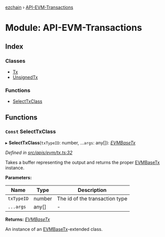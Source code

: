 [ezchain](../README.md) › [API-EVM-Transactions](api_evm_transactions.md)

# Module: API-EVM-Transactions

## Index

### Classes

* [Tx](../classes/api_evm_transactions.tx.md)
* [UnsignedTx](../classes/api_evm_transactions.unsignedtx.md)

### Functions

* [SelectTxClass](api_evm_transactions.md#const-selecttxclass)

## Functions

### `Const` SelectTxClass

▸ **SelectTxClass**(`txTypeID`: number, ...`args`: any[]): *[EVMBaseTx](../classes/api_evm_basetx.evmbasetx.md)*

*Defined in [src/apis/evm/tx.ts:32](https://github.com/EZChain-core/ezchainjs/blob/5511161/src/apis/evm/tx.ts#L32)*

Takes a buffer representing the output and returns the proper [EVMBaseTx](../classes/api_evm_basetx.evmbasetx.md) instance.

**Parameters:**

Name | Type | Description |
------ | ------ | ------ |
`txTypeID` | number | The id of the transaction type  |
`...args` | any[] | - |

**Returns:** *[EVMBaseTx](../classes/api_evm_basetx.evmbasetx.md)*

An instance of an [EVMBaseTx](../classes/api_evm_basetx.evmbasetx.md)-extended class.
